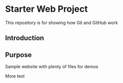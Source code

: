 # Starter Web Project

This repository is for showing how Git and GitHub work

## Introduction

## Purpose

Sample website with plenty of files for demos

More test